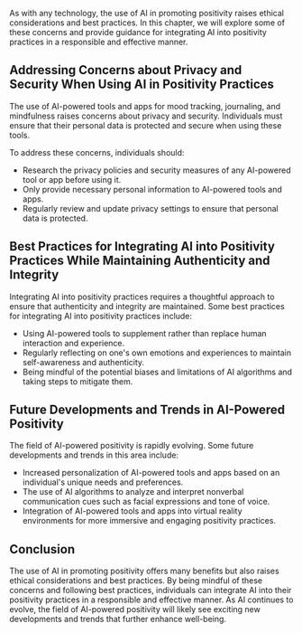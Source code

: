 
As with any technology, the use of AI in promoting positivity raises ethical considerations and best practices. In this chapter, we will explore some of these concerns and provide guidance for integrating AI into positivity practices in a responsible and effective manner.

Addressing Concerns about Privacy and Security When Using AI in Positivity Practices
------------------------------------------------------------------------------------

The use of AI-powered tools and apps for mood tracking, journaling, and mindfulness raises concerns about privacy and security. Individuals must ensure that their personal data is protected and secure when using these tools.

To address these concerns, individuals should:

* Research the privacy policies and security measures of any AI-powered tool or app before using it.
* Only provide necessary personal information to AI-powered tools and apps.
* Regularly review and update privacy settings to ensure that personal data is protected.

Best Practices for Integrating AI into Positivity Practices While Maintaining Authenticity and Integrity
--------------------------------------------------------------------------------------------------------

Integrating AI into positivity practices requires a thoughtful approach to ensure that authenticity and integrity are maintained. Some best practices for integrating AI into positivity practices include:

* Using AI-powered tools to supplement rather than replace human interaction and experience.
* Regularly reflecting on one's own emotions and experiences to maintain self-awareness and authenticity.
* Being mindful of the potential biases and limitations of AI algorithms and taking steps to mitigate them.

Future Developments and Trends in AI-Powered Positivity
-------------------------------------------------------

The field of AI-powered positivity is rapidly evolving. Some future developments and trends in this area include:

* Increased personalization of AI-powered tools and apps based on an individual's unique needs and preferences.
* The use of AI algorithms to analyze and interpret nonverbal communication cues such as facial expressions and tone of voice.
* Integration of AI-powered tools and apps into virtual reality environments for more immersive and engaging positivity practices.

Conclusion
----------

The use of AI in promoting positivity offers many benefits but also raises ethical considerations and best practices. By being mindful of these concerns and following best practices, individuals can integrate AI into their positivity practices in a responsible and effective manner. As AI continues to evolve, the field of AI-powered positivity will likely see exciting new developments and trends that further enhance well-being.
